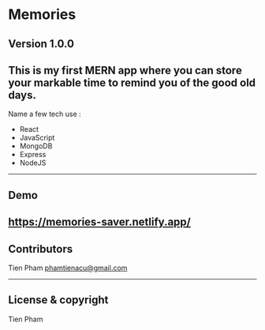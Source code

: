 # Memories

**Version 1.0.0**
---
This is my first MERN app where you can store your markable time to remind you of the good old
days.
---
Name a few tech use  : 
  * React
  * JavaScript
  * MongoDB
  * Express
  * NodeJS

---
## Demo

https://memories-saver.netlify.app/
---
## Contributors

Tien Pham <phamtienacu@gmail.com>


---

## License & copyright

Tien Pham 

